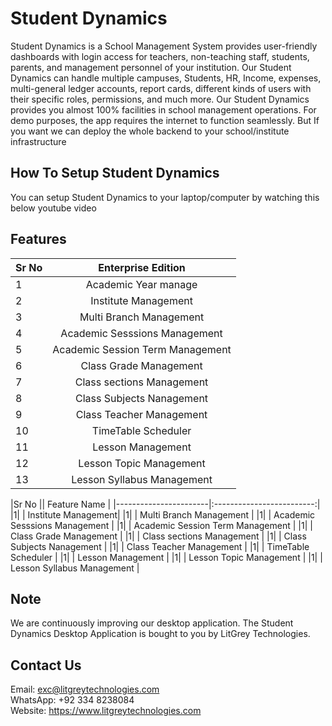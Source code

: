 # Student Dynamics

Student Dynamics is a School Management System provides user-friendly dashboards with login access for teachers, non-teaching staff, students, parents, and management personnel of your institution. Our Student Dynamics can handle multiple campuses, Students, HR, Income, expenses, multi-general ledger accounts, report cards, different kinds of users with their specific roles, permissions, and much more. Our Student Dynamics provides you almost 100% facilities in school management operations. For demo purposes, the app requires the internet to function seamlessly. But If you want we can deploy the whole backend to your school/institute infrastructure

## How To Setup Student Dynamics
You can setup Student Dynamics to your laptop/computer by watching this below youtube video

## Features

|   Sr No   |   Enterprise Edition   |
|-----------------------|:-------------------------:|
| 1  | Academic Year manage   |
| 2 |  Institute Management|
| 3 |  Multi Branch Management |
| 4 |  Academic Sesssions Management |
| 5 | Academic Session Term Management |
| 6 | Class Grade Management |
| 7 | Class sections Management |
| 8 | Class Subjects Nanagement |
| 9 | Class Teacher Management |
|10 | TimeTable Scheduler |
|11 | Lesson Management | 
|12 | Lesson Topic Management | 
|13 | Lesson Syllabus Management | 


|Sr No                  ||  Feature Name   |
|-----------------------|:-------------------------:|
|1|    | Institute Management|
|1| | Multi Branch Management |
|1| | Academic Sesssions Management |
|1| | Academic Session Term Management |
|1| | Class Grade Management |
|1| | Class sections Management |
|1| | Class Subjects Nanagement |
|1| | Class Teacher Management |
|1| | TimeTable Scheduler |
|1| | Lesson Management | 
|1| | Lesson Topic Management | 
|1| | Lesson Syllabus Management | 



## Note
We are continuously improving our desktop application. The Student Dynamics Desktop Application is bought to you by LitGrey Technologies.

## Contact Us

Email:
exc@litgreytechnologies.com
</br>WhatsApp:
+92 334 8238084
</br>Website:
https://www.litgreytechnologies.com
